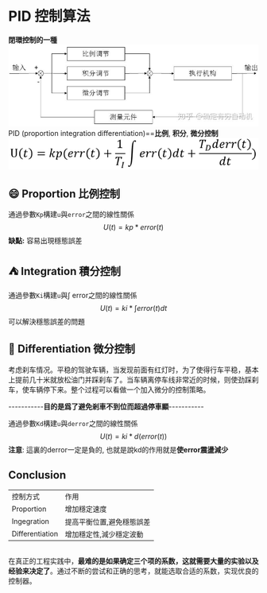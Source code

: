 # PID 控制算法
**閉環控制的一種**
![PID控制算法流程图](../resources/PID/outline.jpg)
PID (proportion integration differentiation)==**比例**, **积分**, **微分控制**
![PID控制表達式](../resources/PID/function.png)

## :smile: Proportion 比例控制

通過參數`Kp`構建`u`與`error`之間的線性關係
$$
U(t) = kp*error(t)
$$
**缺點:** 容易出現穩態誤差

## :tent: Integration 積分控制

通過參數`Ki`構建`u`與$\int$ error之間的線性關係
$$
U(t) = ki*\int error(t)dt
$$
可以解決穩態誤差的問題

## :anger: Differentiation 微分控制
考虑刹车情况。平稳的驾驶车辆，当发现前面有红灯时，为了使得行车平稳，基本上提前几十米就放松油门并踩刹车了。当车辆离停车线非常近的时候，则使劲踩刹车，使车辆停下来。整个过程可以看做一个加入微分的控制策略。

-----------**目的是爲了避免剎車不到位而超過停車顯**-----------

通過參數`Kd`構建`u`與`derror`之間的線性關係
$$
U(t)=ki*d(error(t)) 
$$
**注意**: 這裏的derror一定是負的,
也就是說kd的作用就是**使error震盪減少**

## Conclusion
|||
|--------|--------|
|控制方式|作用|
|Proportion|增加穩定速度|
|Ingegration|提高平衡位置,避免穩態誤差|
|Differentiation|增加穩定性,減少穩定波動|



## 

在真正的工程实践中，**最难的是如果确定三个项的系数，这就需要大量的实验以及经验来决定了**。通过不断的尝试和正确的思考，就能选取合适的系数，实现优良的控制器。